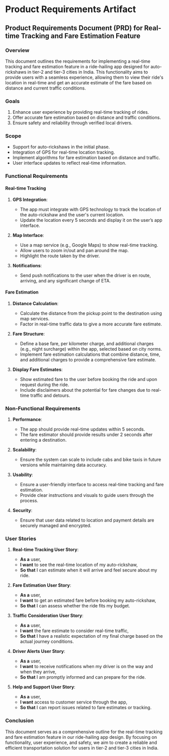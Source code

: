 # Product Requirements Artifact

## Product Requirements Document (PRD) for Real-time Tracking and Fare Estimation Feature

### Overview
This document outlines the requirements for implementing a real-time tracking and fare estimation feature in a ride-hailing app designed for auto-rickshaws in tier-2 and tier-3 cities in India. This functionality aims to provide users with a seamless experience, allowing them to view their ride's location in real-time and get an accurate estimate of the fare based on distance and current traffic conditions.

### Goals
1. Enhance user experience by providing real-time tracking of rides.
2. Offer accurate fare estimation based on distance and traffic conditions.
3. Ensure safety and reliability through verified local drivers.

### Scope
- Support for auto-rickshaws in the initial phase.
- Integration of GPS for real-time location tracking.
- Implement algorithms for fare estimation based on distance and traffic.
- User interface updates to reflect real-time information.

### Functional Requirements

#### Real-time Tracking
1. **GPS Integration**:
   - The app must integrate with GPS technology to track the location of the auto-rickshaw and the user's current location.
   - Update the location every 5 seconds and display it on the user’s app interface.

2. **Map Interface**:
   - Use a map service (e.g., Google Maps) to show real-time tracking.
   - Allow users to zoom in/out and pan around the map.
   - Highlight the route taken by the driver.

3. **Notifications**:
   - Send push notifications to the user when the driver is en route, arriving, and any significant change of ETA.

#### Fare Estimation
1. **Distance Calculation**:
   - Calculate the distance from the pickup point to the destination using map services.
   - Factor in real-time traffic data to give a more accurate fare estimate.

2. **Fare Structure**:
   - Define a base fare, per kilometer charge, and additional charges (e.g., night surcharge) within the app, selected based on city norms.
   - Implement fare estimation calculations that combine distance, time, and additional charges to provide a comprehensive fare estimate.

3. **Display Fare Estimates**:
   - Show estimated fare to the user before booking the ride and upon request during the ride.
   - Include disclaimers about the potential for fare changes due to real-time traffic and detours.

### Non-Functional Requirements
1. **Performance**:
   - The app should provide real-time updates within 5 seconds.
   - The fare estimator should provide results under 2 seconds after entering a destination.

2. **Scalability**:
   - Ensure the system can scale to include cabs and bike taxis in future versions while maintaining data accuracy.

3. **Usability**:
   - Ensure a user-friendly interface to access real-time tracking and fare estimation.
   - Provide clear instructions and visuals to guide users through the process.

4. **Security**:
   - Ensure that user data related to location and payment details are securely managed and encrypted.

### User Stories

1. **Real-time Tracking User Story**:
   - **As a** user,
   - **I want** to see the real-time location of my auto-rickshaw,
   - **So that** I can estimate when it will arrive and feel secure about my ride.

2. **Fare Estimation User Story**:
   - **As a** user,
   - **I want** to get an estimated fare before booking my auto-rickshaw,
   - **So that** I can assess whether the ride fits my budget.

3. **Traffic Consideration User Story**:
   - **As a** user,
   - **I want** the fare estimate to consider real-time traffic,
   - **So that** I have a realistic expectation of my final charge based on the actual journey conditions.

4. **Driver Alerts User Story**:
   - **As a** user,
   - **I want** to receive notifications when my driver is on the way and when they arrive,
   - **So that** I am promptly informed and can prepare for the ride.

5. **Help and Support User Story**:
   - **As a** user,
   - **I want** access to customer service through the app,
   - **So that** I can report issues related to fare estimates or tracking.

### Conclusion
This document serves as a comprehensive outline for the real-time tracking and fare estimation feature in our ride-hailing app design. By focusing on functionality, user experience, and safety, we aim to create a reliable and efficient transportation solution for users in tier-2 and tier-3 cities in India.